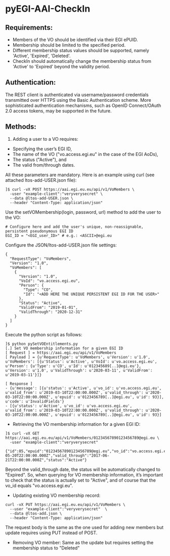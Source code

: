 # pyEGI-AAI-CheckIn

## Requirements:
* Members of the VO should be identified via their EGI ePUID.
* Membership should be limited to the specified period.
* Different membership status values should be supported, namely 'Active', 'Expired', 'Deleted'.
* CheckIn should automatically change the membership status from 'Active' to 'Expired' beyond the validity period.

## Authentication:
The REST client is authenticated via username/password credentials transmitted over HTTPS using the Basic Authentication scheme. More sophisticated authentication mechanisms, such as OpenID Connect/OAuth 2.0 access tokens, may be supported in the future.

## Methods:
1. Adding a user to a VO requires:
* Specifying the user’s EGI ID, 
* The name of the VO ("vo.access.egi.eu" in the case of the EGI AoDs), 
* The status ("Active"), and 
* The valid from/through dates. 

All these parameters are mandatory. Here is an example using curl (see attached ltos-add-USER.json file):

```
]$ curl -vX POST https://aai.egi.eu.eu/api/v1/VoMembers \
  -user "example-client":"veryverysecret" \
  --data @ltos-add-USER.json \
  --header "Content-Type: application/json"
```
Use the setVOMembership(login, password, url) method to add the user to the VO:


```
# Configure here and add the user's unique, non-reassignable, persistent pseudonymous EGI ID
EGI_ID = "<EGI_user_ID>" # e.g.: <ASCII>@egi.eu
```

Configure the JSON/ltos-add-USER.json file settings:

```
{
  "RequestType": "VoMembers",
  "Version": "1.0",
  "VoMembers": [
    {
      "Version": "1.0",
      "VoId": "vo.access.egi.eu",
      "Person": {
        "Type": "CO",
        "Id": "<ADD HERE THE UNIQUE PERSISTENT EGI ID FOR THE USER>" 
      },
      "Status": "Active",
      "ValidFrom": "2019-01-01",
      "ValidThrough": "2020-12-31"
    }
  ]
}
```

Execute the python script as follows:

```
]$ python pySetVOEntitlements.py
[.] Set VO membership information for a given EGI ID
[ Request ] = https://aai.egi.eu/api/v1/VoMembers
[ Payload ] = {u'RequestType': u'VoMembers', u'Version': u'1.0', u'VoMembers': [{u'Status': u'Active', u'VoId': u'vo.access.egi.eu', u'Person': {u'Type': u'CO', u'Id': u'012345689[..]@egi.eu'}, u'Version': u'1.0', u'ValidThrough': u'2020-03-11', u'ValidFrom': u'2019-03-11'}]}

[ Response ]
- {u'message': [{u'status': u'Active', u'vo_id': u'vo.access.egi.eu', u'valid_from': u'2019-03-10T22:00:00.000Z', u'valid_through': u'2020-03-10T22:00:00.000Z', u'epuid': u'0123456789[..]@egi.eu', u'id': 93}], u'code': u'InvalidFields'}
- [{u'status': u'Active', u'vo_id': u'vo.access.egi.eu', u'valid_from': u'2019-03-10T22:00:00.000Z', u'valid_through': u'2020-03-10T22:00:00.000Z', u'epuid': u'0123456789[..]@egi.eu', u'id': 93}]
```

* Retrieving the VO membership information for a given EGI ID:

```
]$ curl -vX GET https://aai.egi.eu.eu/api/v1/VoMembers/01234567890123456789@egi.eu \
  -user "example-client":"veryverysecret"

{"id":85,"epuid":"01234567890123456789@egi.eu","vo_id":"vo.access.egi.eu","valid_from":"2017-05-20T22:00:00.000Z","valid_through":"2017-06-21T22:00:00.000Z","status":"Active"}
```
Beyond the valid_through date, the status will be automatically changed to "Expired". So, when querying for VO membership information, it’s important to check that the status is actually set to "Active", and of course that the vo_id equals "vo.access.egi.eu".

* Updating existing VO membership record:

```
curl -vX PUT https://aai.egi.eu.eu/api/v1/VoMembers \
  --user "example-client":"veryverysecret"  \
  --data @ltos-add.json \
  --header "Content-Type: application/json"
```

The request body is the same as the one used for adding new members but update requires using PUT instead of POST.

* Removing VO member:
Same as the update but requires setting the membership status to "Deleted"
